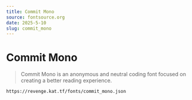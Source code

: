 ```yaml
---
title: Commit Mono
source: fontsource.org
date: 2025-5-10
slug: commit_mono
---
```

# Commit Mono

> Commit Mono is an anonymous and neutral coding font focused on creating a better reading experience.

```text title="Paste the font link in your Revenge app"
https://revenge.kat.tf/fonts/commit_mono.json
```